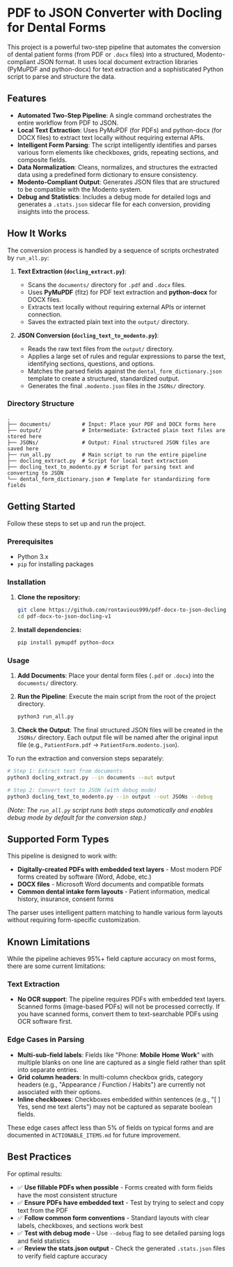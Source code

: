 # PDF to JSON Converter with Docling for Dental Forms

This project is a powerful two-step pipeline that automates the conversion of dental patient forms (from PDF or `.docx` files) into a structured, Modento-compliant JSON format. It uses local document extraction libraries (PyMuPDF and python-docx) for text extraction and a sophisticated Python script to parse and structure the data.

## Features

- **Automated Two-Step Pipeline**: A single command orchestrates the entire workflow from PDF to JSON.
- **Local Text Extraction**: Uses PyMuPDF (for PDFs) and python-docx (for DOCX files) to extract text locally without requiring external APIs.
- **Intelligent Form Parsing**: The script intelligently identifies and parses various form elements like checkboxes, grids, repeating sections, and composite fields.
- **Data Normalization**: Cleans, normalizes, and structures the extracted data using a predefined form dictionary to ensure consistency.
- **Modento-Compliant Output**: Generates JSON files that are structured to be compatible with the Modento system.
- **Debug and Statistics**: Includes a debug mode for detailed logs and generates a `.stats.json` sidecar file for each conversion, providing insights into the process.

## How It Works

The conversion process is handled by a sequence of scripts orchestrated by `run_all.py`:

1.  **Text Extraction (`docling_extract.py`)**:
    - Scans the `documents/` directory for `.pdf` and `.docx` files.
    - Uses **PyMuPDF** (fitz) for PDF text extraction and **python-docx** for DOCX files.
    - Extracts text locally without requiring external APIs or internet connection.
    - Saves the extracted plain text into the `output/` directory.

2.  **JSON Conversion (`docling_text_to_modento.py`)**:
    - Reads the raw text files from the `output/` directory.
    - Applies a large set of rules and regular expressions to parse the text, identifying sections, questions, and options.
    - Matches the parsed fields against the `dental_form_dictionary.json` template to create a structured, standardized output.
    - Generates the final `.modento.json` files in the `JSONs/` directory.

### Directory Structure

```
.
├── documents/          # Input: Place your PDF and DOCX forms here
├── output/             # Intermediate: Extracted plain text files are stored here
├── JSONs/              # Output: Final structured JSON files are saved here
├── run_all.py          # Main script to run the entire pipeline
├── docling_extract.py  # Script for local text extraction
├── docling_text_to_modento.py # Script for parsing text and converting to JSON
└── dental_form_dictionary.json # Template for standardizing form fields
```

## Getting Started

Follow these steps to set up and run the project.

### Prerequisites

- Python 3.x
- `pip` for installing packages

### Installation

1.  **Clone the repository:**
    ```bash
    git clone https://github.com/rontavious999/pdf-docx-to-json-docling-v1.git
    cd pdf-docx-to-json-docling-v1
    ```

2.  **Install dependencies:**
    ```bash
    pip install pymupdf python-docx
    ```

### Usage

1.  **Add Documents**: Place your dental form files (`.pdf` or `.docx`) into the `documents/` directory.

2.  **Run the Pipeline**:
    Execute the main script from the root of the project directory.
    ```bash
    python3 run_all.py
    ```

3.  **Check the Output**: The final structured JSON files will be created in the `JSONs/` directory. Each output file will be named after the original input file (e.g., `PatientForm.pdf` -> `PatientForm.modento.json`).

To run the extraction and conversion steps separately:

```bash
# Step 1: Extract text from documents
python3 docling_extract.py --in documents --out output

# Step 2: Convert text to JSON (with debug mode)
python3 docling_text_to_modento.py --in output --out JSONs --debug
```

*(Note: The `run_all.py` script runs both steps automatically and enables debug mode by default for the conversion step.)*

## Supported Form Types

This pipeline is designed to work with:

- **Digitally-created PDFs with embedded text layers** - Most modern PDF forms created by software (Word, Adobe, etc.)
- **DOCX files** - Microsoft Word documents and compatible formats
- **Common dental intake form layouts** - Patient information, medical history, insurance, consent forms

The parser uses intelligent pattern matching to handle various form layouts without requiring form-specific customization.

## Known Limitations

While the pipeline achieves 95%+ field capture accuracy on most forms, there are some current limitations:

### Text Extraction
- **No OCR support**: The pipeline requires PDFs with embedded text layers. Scanned forms (image-based PDFs) will not be processed correctly. If you have scanned forms, convert them to text-searchable PDFs using OCR software first.

### Edge Cases in Parsing
- **Multi-sub-field labels**: Fields like "Phone: __Mobile__ __Home__ __Work__" with multiple blanks on one line are captured as a single field rather than split into separate entries.
- **Grid column headers**: In multi-column checkbox grids, category headers (e.g., "Appearance / Function / Habits") are currently not associated with their options.
- **Inline checkboxes**: Checkboxes embedded within sentences (e.g., "[ ] Yes, send me text alerts") may not be captured as separate boolean fields.

These edge cases affect less than 5% of fields on typical forms and are documented in `ACTIONABLE_ITEMS.md` for future improvement.

## Best Practices

For optimal results:

- ✅ **Use fillable PDFs when possible** - Forms created with form fields have the most consistent structure
- ✅ **Ensure PDFs have embedded text** - Test by trying to select and copy text from the PDF
- ✅ **Follow common form conventions** - Standard layouts with clear labels, checkboxes, and sections work best
- ✅ **Test with debug mode** - Use `--debug` flag to see detailed parsing logs and field statistics
- ✅ **Review the stats.json output** - Check the generated `.stats.json` files to verify field capture accuracy
